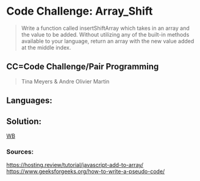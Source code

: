 # Code Challenge: Array_Shift
 > Write a function called insertShiftArray which takes in an array and the value to be added. Without utilizing any of the built-in methods available to your language, return an array with the new value added at the middle index.

## CC=Code Challenge/Pair Programming
> Tina Meyers & Andre Olivier Martin

## Languages:
 

## Solution:

[WB](/Users/Oli/CF/data-structures-and-algorithms/javascript/CodeChallenges/CC14_Array-Reverse/CC-02_Array_Shift/assets/Array_Shift.png)

### Sources:
https://hosting.review/tutorial/javascript-add-to-array/
https://www.geeksforgeeks.org/how-to-write-a-pseudo-code/
